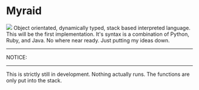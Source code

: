<h1>Myraid</h1>
<img src="http://i.imgur.com/eTKENMX.png"/>
Object orientated, dynamically typed, stack based interpreted language.
This will be the first implementation.
It's syntax is a combination of Python, Ruby, and Java.
No where near ready. Just putting my ideas down.
<hr>
NOTICE:
<hr>
This is strictly still in development. 
Nothing actually runs.
The functions are only put into the stack.
